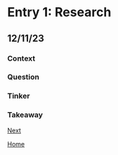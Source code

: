 # Entry 1: Research
## 12/11/23

### Context

###  Question

### Tinker

### Takeaway

[Next](entry02.md)

[Home](../README.md)
